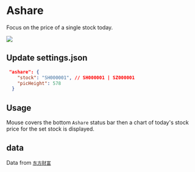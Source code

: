 # Ashare

Focus on the price of a single stock today.

![](https://gitee.com/iaeb/images/raw/master/ashare-example.gif)

## Update settings.json

```json
 "ashare": {
    "stock": "SH000001", // SH000001 | SZ000001
    "picHeight": 578
  }
```

## Usage

Mouse covers the bottom `Ashare` status bar then a chart of today's stock price for the set stock is displayed.

## data

Data from [`东方财富`](https://quote.eastmoney.com/)
